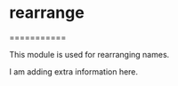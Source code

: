 # rearrange
===========

This module is used for rearranging names.

I am adding extra information here.
